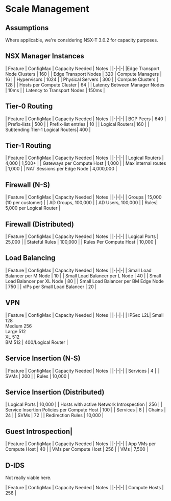 # Scale Management

## Assumptions

Where applicable, we're considering NSX-T 3.0.2 for capacity purposes.

## NSX Manager Instances

| Feature | ConfigMax | Capacity Needed | Notes |
|-|-|-|
|Edge Transport Node Clusters | 160 |
| Edge Transport Nodes | 320
| Compute Managers | 16 |
| Hypervisors | 1024 |
| Physical Servers | 300 |
| Compute Clusters | 128 |
| Hosts per Compute Cluster | 64 |
| Latency Between Manager Nodes | 10ms |
| Latency to Transport Nodes | 150ms |

## Tier-0 Routing

| Feature | ConfigMax | Capacity Needed | Notes |
|-|-|-|
| BGP Peers | 640 |
| Prefix-lists | 500 |
| Prefix-list entries | 10 |
| Logical Routers| 160 |
| Subtending Tier-1 Logical Routers| 400 |

## Tier-1 Routing

| Feature | ConfigMax | Capacity Needed | Notes |
|-|-|-|
| Logical Routers | 4,000 | 1,500+ |
| Gateways per Compute Host | 1,000 |
| Max internal routes | 1,000 |
| NAT Sessions per Edge Node | 4,000,000 |

## Firewall (N-S)

| Feature | ConfigMax | Capacity Needed | Notes |
|-|-|-|
| Groups | 15,000 (10 per customer) |
| AD Groups, 100,000 |
| AD Users, 100,000 |
| Rules| 5,000 per Logical Router |

## Firewall (Distributed)

| Feature | ConfigMax | Capacity Needed | Notes |
|-|-|-|
| Logical Ports | 25,000 |
| Stateful Rules | 100,000 |
| Rules Per Compute Host | 10,000 |

## Load Balancing

| Feature | ConfigMax | Capacity Needed | Notes |
|-|-|-|
| Small Load Balancer per M Node | 10 |
| Small Load Balancer per L Node | 40 |
| Small Load Balancer per XL Node | 80 |
| Small Load Balancer per BM Edge Node | 750 |
| vIPs per Small Load Balancer | 20 |

## VPN

| Feature | ConfigMax | Capacity Needed | Notes |
|-|-|-|
| IPSec L2L| Small 128 <br /> Medium 256 <br /> Large 512 <br /> XL 512 <br /> BM 512 | 400/Logical Router |

## Service Insertion (N-S)

| Feature | ConfigMax | Capacity Needed | Notes |
|-|-|-|
| Services | 4 |
| SVMs | 200 |
| Rules | 10,000 |

## Service Insertion (Distributed)

| Logical Ports | 10,000 |
| Hosts with active Network Introspection | 256 |
| Service Insertion Policies per Compute Host | 100 |
| Services | 8 |
| Chains | 24 |
| SVMs | 72 |
| Redirection Rules | 10,000 |

## Guest Introspection|

| Feature | ConfigMax | Capacity Needed | Notes |
|-|-|-|
| App VMs per Compute Host | 40 |
| VMs per Compute Host | 256 |
| VMs | 7,500 |

## D-IDS

Not really viable here.

| Feature | ConfigMax | Capacity Needed | Notes |
|-|-|-|
| Compute Hosts | 256 |
